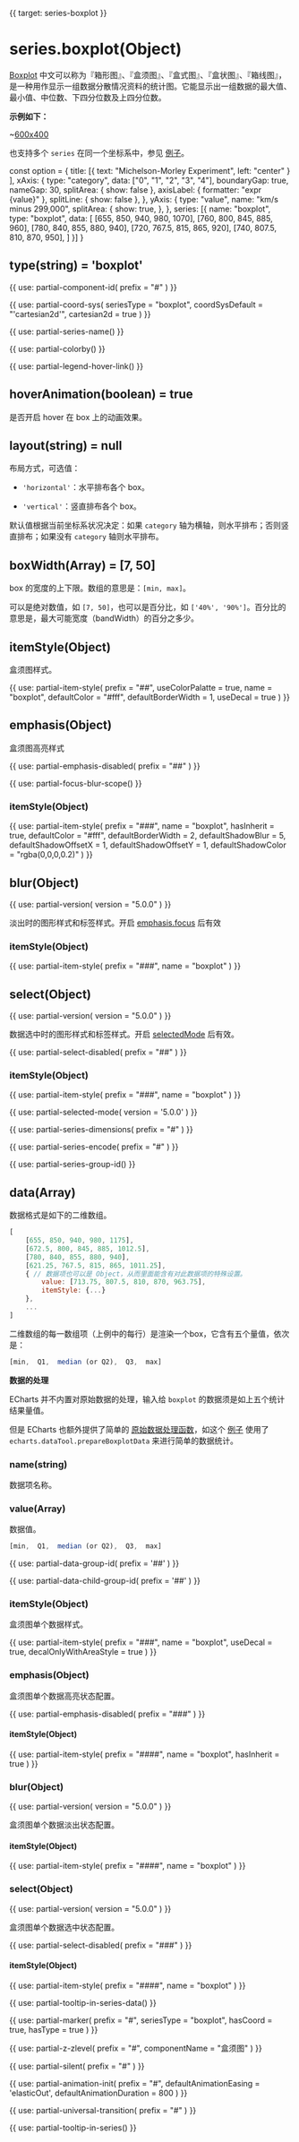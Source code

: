 
{{ target: series-boxplot }}

# series.boxplot(Object)

[Boxplot](https://en.wikipedia.org/wiki/Box_plot) 中文可以称为『箱形图』、『盒须图』、『盒式图』、『盒状图』、『箱线图』，是一种用作显示一组数据分散情况资料的统计图。它能显示出一组数据的最大值、最小值、中位数、下四分位数及上四分位数。

**示例如下：**

~[600x400](${galleryViewPath}boxplot-light-velocity&edit=1&reset=1)

也支持多个 `series` 在同一个坐标系中，参见 [例子](${galleryEditorPath}boxplot-multi&edit=1&reset=1)。

<ExampleBaseOption name="boxplot" title="盒须图" title-en="Boxplot">
const option = {
     title: [{
             text: "Michelson-Morley Experiment",
             left: "center"
         }
     ],
     xAxis: {
         type: "category",
         data: ["0", "1", "2", "3", "4"],
         boundaryGap: true,
         nameGap: 30,
         splitArea: {
             show: false
         },
         axisLabel: {
             formatter: "expr {value}"
         },
         splitLine: {
             show: false
         },
     },
     yAxis: {
         type: "value",
         name: "km/s minus 299,000",
         splitArea: {
             show: true,
         },
     },
     series: [{
         name: "boxplot",
         type: "boxplot",
         data: [
             [655, 850, 940, 980, 1070],
             [760, 800, 845, 885, 960],
             [780, 840, 855, 880, 940],
             [720, 767.5, 815, 865, 920],
             [740, 807.5, 810, 870, 950],
         ]
     }]
}
</ExampleBaseOption>

## type(string) = 'boxplot'

{{ use: partial-component-id(
    prefix = "#"
) }}

{{ use: partial-coord-sys(
    seriesType = "boxplot",
    coordSysDefault = "'cartesian2d'",
    cartesian2d = true
) }}

{{ use: partial-series-name() }}

{{ use: partial-colorby() }}

{{ use: partial-legend-hover-link() }}

## hoverAnimation(boolean) = true

是否开启 hover 在 box 上的动画效果。

## layout(string) = null

<ExampleUIControlEnum options="horizontal,vertical">

布局方式，可选值：

+ `'horizontal'`：水平排布各个 box。

+ `'vertical'`：竖直排布各个 box。

默认值根据当前坐标系状况决定：如果 `category` 轴为横轴，则水平排布；否则竖直排布；如果没有 `category` 轴则水平排布。

## boxWidth(Array) = [7, 50]

<ExampleUIControlPercentVector default="7,50" min="0" dims="min,max" />

box 的宽度的上下限。数组的意思是：`[min, max]`。

可以是绝对数值，如 `[7, 50]`，也可以是百分比，如 `['40%', '90%']`。百分比的意思是，最大可能宽度（bandWidth）的百分之多少。

## itemStyle(Object)

盒须图样式。

{{ use: partial-item-style(
    prefix = "##",
    useColorPalatte = true,
    name = "boxplot",
    defaultColor = "#fff",
    defaultBorderWidth = 1,
    useDecal = true
) }}

## emphasis(Object)

盒须图高亮样式

{{ use: partial-emphasis-disabled(
    prefix = "##"
) }}

{{ use: partial-focus-blur-scope() }}

### itemStyle(Object)

{{ use: partial-item-style(
    prefix = "###",
    name = "boxplot",
    hasInherit = true,
    defaultColor = "#fff",
    defaultBorderWidth = 2,
    defaultShadowBlur = 5,
    defaultShadowOffsetX = 1,
    defaultShadowOffsetY = 1,
    defaultShadowColor = "rgba(0,0,0,0.2)"
) }}

## blur(Object)

{{ use: partial-version(
    version = "5.0.0"
) }}

淡出时的图形样式和标签样式。开启 [emphasis.focus](~series-boxplot.emphasis.focus) 后有效

### itemStyle(Object)

{{ use: partial-item-style(
    prefix = "###",
    name = "boxplot"
) }}

## select(Object)

{{ use: partial-version(
    version = "5.0.0"
) }}

数据选中时的图形样式和标签样式。开启 [selectedMode](~series-funnel.selectedMode) 后有效。

{{ use: partial-select-disabled(
    prefix = "##"
) }}

### itemStyle(Object)

{{ use: partial-item-style(
    prefix = "###",
    name = "boxplot"
) }}

{{ use: partial-selected-mode(
    version = '5.0.0'
) }}

{{ use: partial-series-dimensions(
    prefix = "#"
) }}

{{ use: partial-series-encode(
    prefix = "#"
) }}

{{ use: partial-series-group-id() }}

## data(Array)

数据格式是如下的二维数组。

```javascript
[
    [655, 850, 940, 980, 1175],
    [672.5, 800, 845, 885, 1012.5],
    [780, 840, 855, 880, 940],
    [621.25, 767.5, 815, 865, 1011.25],
    { // 数据项也可以是 Object，从而里面能含有对此数据项的特殊设置。
        value: [713.75, 807.5, 810, 870, 963.75],
        itemStyle: {...}
    },
    ...
]
```

二维数组的每一数组项（上例中的每行）是渲染一个box，它含有五个量值，依次是：

```javascript
[min,  Q1,  median (or Q2),  Q3,  max]
```

**数据的处理**

ECharts 并不内置对原始数据的处理，输入给 `boxplot` 的数据须是如上五个统计结果量值。

但是 ECharts 也额外提供了简单的 [原始数据处理函数](https://github.com/apache/echarts/tree/master/extension/dataTool)，如这个 [例子](${galleryEditorPath}boxplot-light-velocity&edit=1&reset=1) 使用了`echarts.dataTool.prepareBoxplotData` 来进行简单的数据统计。

### name(string)

数据项名称。

### value(Array)

数据值。

```javascript
[min,  Q1,  median (or Q2),  Q3,  max]
```

{{ use: partial-data-group-id(
    prefix = '##'
) }}

{{ use: partial-data-child-group-id(
    prefix = '##'
) }}

### itemStyle(Object)

盒须图单个数据样式。

{{ use: partial-item-style(
    prefix = "###",
    name = "boxplot",
    useDecal = true,
    decalOnlyWithAreaStyle = true
) }}

### emphasis(Object)

盒须图单个数据高亮状态配置。

{{ use: partial-emphasis-disabled(
    prefix = "###"
) }}

#### itemStyle(Object)

{{ use: partial-item-style(
    prefix = "####",
    name = "boxplot",
    hasInherit = true
) }}

### blur(Object)

{{ use: partial-version(
    version = "5.0.0"
) }}

盒须图单个数据淡出状态配置。

#### itemStyle(Object)

{{ use: partial-item-style(
    prefix = "####",
    name = "boxplot"
) }}

### select(Object)

{{ use: partial-version(
    version = "5.0.0"
) }}

盒须图单个数据选中状态配置。

{{ use: partial-select-disabled(
    prefix = "###"
) }}

#### itemStyle(Object)

{{ use: partial-item-style(
    prefix = "####",
    name = "boxplot"
) }}

{{ use: partial-tooltip-in-series-data() }}

{{ use: partial-marker(
    prefix = "#",
    seriesType = "boxplot",
    hasCoord = true,
    hasType = true
) }}

{{ use: partial-z-zlevel(
    prefix = "#",
    componentName = "盒须图"
) }}

{{ use: partial-silent(
    prefix = "#"
) }}

{{ use: partial-animation-init(
    prefix = "#",
    defaultAnimationEasing = 'elasticOut',
    defaultAnimationDuration = 800
) }}

{{ use: partial-universal-transition(
    prefix = "#"
) }}

{{ use: partial-tooltip-in-series() }}

